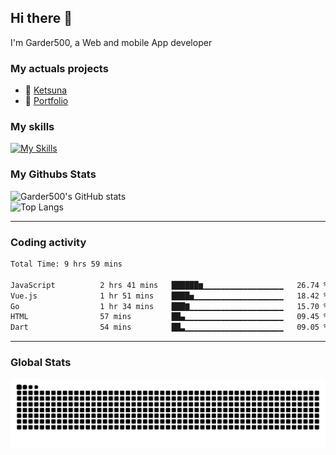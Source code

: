## Hi there 👋

I'm Garder500, a Web and mobile App developer

### My actuals projects 
- 🔭 [Ketsuna](https://ketsuna.com)
- 🌱 [Portfolio](https://jeremysoler.com)

### My skills

[![My Skills](https://skillicons.dev/icons?i=js,ts,html,bots,css,dotnet,rust,go,firebase,php,nodejs,nextjs,mysql,postgres,prisma,mongodb,vue,react,nuxtjs&perline=5)](https://skillicons.dev)

### My Githubs Stats

<!--- ![Garder 500 stats](https://github-readme-stats.vercel.app/api?username=garder500&show_icons=true&theme=Gradient) -->
![Garder500's GitHub stats](https://github-readme-stats.vercel.app/api?username=garder500&show_icons=true&theme=material-palenight&include_all_commits=true&custom_title=My%20Github%20Stats)
<br/>
![Top Langs](https://github-readme-stats.vercel.app/api/top-langs/?username=garder500&theme=material-palenight&layout=compact)

---
### Coding activity

<!--START_SECTION:waka-->

```txt
Total Time: 9 hrs 59 mins

JavaScript          2 hrs 41 mins   ██████▆▁▁▁▁▁▁▁▁▁▁▁▁▁▁▁▁▁▁   26.74 %
Vue.js              1 hr 51 mins    ████▅▁▁▁▁▁▁▁▁▁▁▁▁▁▁▁▁▁▁▁▁   18.42 %
Go                  1 hr 34 mins    ███▇▁▁▁▁▁▁▁▁▁▁▁▁▁▁▁▁▁▁▁▁▁   15.70 %
HTML                57 mins         ██▄▁▁▁▁▁▁▁▁▁▁▁▁▁▁▁▁▁▁▁▁▁▁   09.45 %
Dart                54 mins         ██▃▁▁▁▁▁▁▁▁▁▁▁▁▁▁▁▁▁▁▁▁▁▁   09.05 %
```

<!--END_SECTION:waka-->

---

### Global Stats 

![Snake.svg](https://github.com/garder500/garder500/blob/output/github-contribution-grid-snake.svg)
